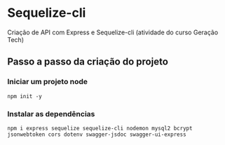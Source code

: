 # Sequelize-cli

Criação de API com Express e Sequelize-cli (atividade do curso Geração Tech)

## Passo a passo da criação do projeto

### Iniciar um projeto node
```
npm init -y
```

### Instalar as dependências
```
npm i express sequelize sequelize-cli nodemon mysql2 bcrypt jsonwebtoken cors dotenv swagger-jsdoc swagger-ui-express
```
